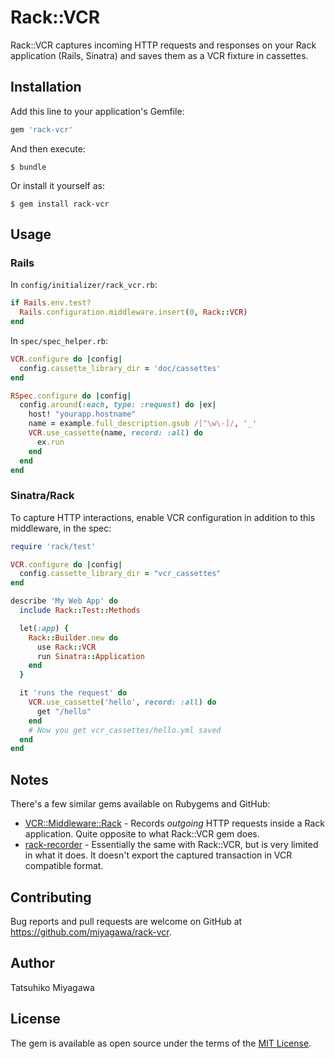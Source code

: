 # Rack::VCR

Rack::VCR captures incoming HTTP requests and responses on your Rack application (Rails, Sinatra) and saves them as a VCR fixture in cassettes.

## Installation

Add this line to your application's Gemfile:

```ruby
gem 'rack-vcr'
```

And then execute:

    $ bundle

Or install it yourself as:

    $ gem install rack-vcr

## Usage

### Rails

In `config/initializer/rack_vcr.rb`:

```ruby
if Rails.env.test?
  Rails.configuration.middleware.insert(0, Rack::VCR)
end
```

In `spec/spec_helper.rb`:

```ruby
VCR.configure do |config|
  config.cassette_library_dir = 'doc/cassettes'
end

RSpec.configure do |config|
  config.around(:each, type: :request) do |ex|
    host! "yourapp.hostname"
    name = example.full_description.gsub /[^\w\-]/, '_'
    VCR.use_cassette(name, record: :all) do
      ex.run
    end
  end
end
```

### Sinatra/Rack

To capture HTTP interactions, enable VCR configuration in addition to this middleware, in the spec:

```ruby
require 'rack/test'

VCR.configure do |config|
  config.cassette_library_dir = "vcr_cassettes"
end

describe 'My Web App' do
  include Rack::Test::Methods

  let(:app) {
    Rack::Builder.new do
      use Rack::VCR
      run Sinatra::Application
    end
  }

  it 'runs the request' do
    VCR.use_cassette('hello', record: :all) do
      get "/hello"
    end
    # Now you get vcr_cassettes/hello.yml saved
  end
end
````

## Notes

There's a few similar gems available on Rubygems and GitHub:

* [VCR::Middleware::Rack](https://www.relishapp.com/vcr/vcr/v/1-6-0/docs/middleware/rack) - Records *outgoing* HTTP requests inside a Rack application. Quite opposite to what Rack::VCR gem does.
* [rack-recorder](https://github.com/kodev/rack-recorder) - Essentially the same with Rack::VCR, but is very limited in what it does. It doesn't export the captured transaction in VCR compatible format.

## Contributing

Bug reports and pull requests are welcome on GitHub at https://github.com/miyagawa/rack-vcr.

## Author

Tatsuhiko Miyagawa

## License

The gem is available as open source under the terms of the [MIT License](http://opensource.org/licenses/MIT).

